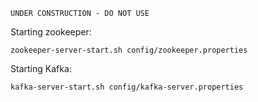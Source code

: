 ```
UNDER CONSTRUCTION - DO NOT USE
```

Starting zookeeper:

    zookeeper-server-start.sh config/zookeeper.properties

Starting Kafka:

    kafka-server-start.sh config/kafka-server.properties
